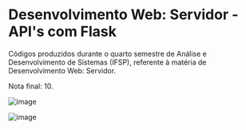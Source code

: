 # Desenvolvimento Web: Servidor - API's com Flask
Códigos produzidos durante o quarto semestre de Análise e Desenvolvimento de Sistemas (IFSP), referente à matéria de Desenvolvimento Web: Servidor.

Nota final: 10.

![image](https://github.com/user-attachments/assets/4aa123bc-43b1-4772-9c21-4e680967522d)

![image](https://github.com/user-attachments/assets/741eeb3c-acae-4f5a-969e-e785b88b5e0a)
